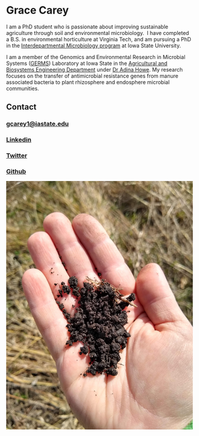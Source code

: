 
# Grace Carey

I am a PhD student who is passionate about improving sustainable agriculture through soil and environmental microbiology.  I have completed a B.S. in environmental horticulture at Virginia Tech, and am pursuing a PhD in the [Interdepartmental Microbiology program](https://www.micrograd.iastate.edu/) at Iowa State University.

I am a member of the Genomics and Environmental Research in Microbial Systems ([GERMS](http://www.germslab.org/)) Laboratory at Iowa State in the [Agricultural and Biosystems Engineering Department](https://www.abe.iastate.edu/) under [Dr Adina Howe](https://www.abe.iastate.edu/adina-howe/). My research focuses on the transfer of antimicrobial resistance genes from manure associated bacteria to plant rhizosphere and endosphere microbial communities.

## Contact

### [gcarey1@iastate.edu](gcarey1.iastate.edu)

### [Linkedin](https://www.linkedin.com/in/grace-carey94/)

### [Twitter](https://twitter.com/gcmicrobe)

### [Github](https://github.com/gcarey1)

![soil](hand.jpg)


